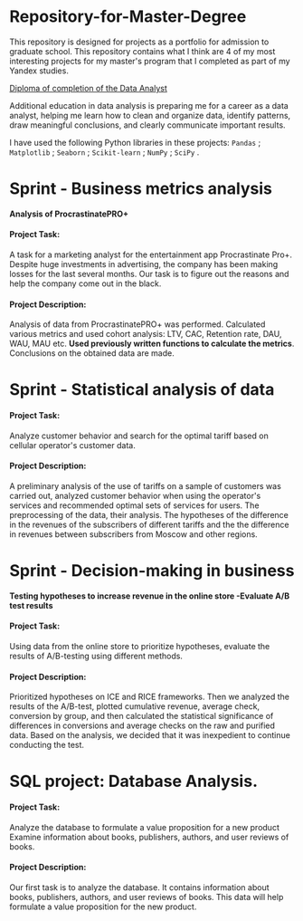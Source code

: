 # Repository-for-Master-Degree
This repository is designed for projects as a portfolio for admission to graduate school.
This repository contains what I think are 4 of my most interesting projects for my master's program that I completed as part of my Yandex studies.

[Diploma of completion of the Data Analyst](https://yadi.sk/i/ImyHOL_QHBmu7g)

Additional education in data analysis is preparing me for a career as a data analyst, helping me learn how to clean and organize data, identify patterns, draw meaningful conclusions, and clearly communicate important results. 

I have used the following Python libraries in these projects: `Pandas` ; `Matplotlib` ; `Seaborn` ; `Scikit-learn` ; `NumPy` ; `SciPy` .

# Sprint - Business metrics analysis
**Analysis of ProcrastinatePRO+**

#### Project Task:

A task for a marketing analyst for the entertainment app Procrastinate Pro+. Despite huge investments in advertising, the company has been making losses for the last several months. Our task is to figure out the reasons and help the company come out in the black.

#### Project Description: 

Analysis of data from ProcrastinatePRO+ was performed.
Calculated various metrics and used cohort analysis: LTV, CAC, Retention rate, DAU, WAU, MAU etc. **Used previously written functions to calculate the metrics**. Conclusions on the obtained data are made.

# Sprint - Statistical analysis of data

#### Project Task:

Analyze customer behavior and search for the optimal tariff based on cellular operator's customer data.

#### Project Description: 

A preliminary analysis of the use of tariffs on a sample of customers was carried out, analyzed customer behavior when using the operator's services and recommended optimal sets of services for users. The preprocessing of the data, their analysis. The hypotheses of the difference in the revenues of the subscribers of different tariffs and the the difference in revenues between subscribers from Moscow and other regions.

# Sprint - Decision-making in business
**Testing hypotheses to increase revenue in the online store -Evaluate A/B test results**

#### Project Task:

Using data from the online store to prioritize hypotheses, evaluate the results of A/B-testing using different methods.

#### Project Description: 

Prioritized hypotheses on ICE and RICE frameworks. Then we analyzed the results of the A/B-test, plotted cumulative revenue, average check, conversion by group, and then calculated the statistical significance of differences in conversions and average checks on the raw and purified data. Based on the analysis, we decided that it was inexpedient to continue conducting the test.

# SQL project: Database Analysis.

#### Project Task:

Analyze the database to formulate a value proposition for a new product Examine information about books, publishers, authors, and user reviews of books.

#### Project Description:

Our first task is to analyze the database. It contains information about books, publishers, authors, and user reviews of books. This data will help formulate a value proposition for the new product.
